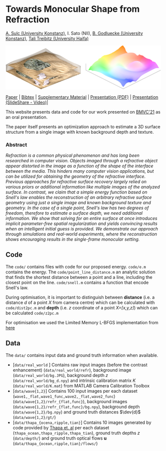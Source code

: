 

# Towards Monocular Shape from Refraction
[A. Sulc (University Konstanz)](https://sulcantonin.github.io), I. Sato (NII), [B. Godluecke (University Konstanz)](https://www.cvia.uni-konstanz.de/personen/prof-dr-bastian-goldluecke/), [Tali Treibitz (University Haifa)](https://www.viseaon.haifa.ac.il/)

![Teaser](https://raw.githubusercontent.com/sulcantonin/SfR-BMVC21/main/teaser.png)

[Paper](https://www.bmvc2021-virtualconference.com/assets/papers/0195.pdf) | [Bibtex](bibtex) | [Supplementary Material](https://www.bmvc2021-virtualconference.com/assets/supp/0195_supp.zip) | [Presentation (PDF)](https://github.com/sulcantonin/SfR-BMVC21/blob/main/0195pres.pdf) | [Presentation (SlideShare - Video)](https://recorder-v3.slideslive.com/?share=54408&s=6d056038-5ccc-4d7f-b14f-562c14aef4e5)|

This website presents data and code for our work presented on [BMVC'21](https://bmvc2021.com/ "BMVC") as an oral presentation. 

The paper itself presents an optimization approach to estimate a 3D surface structure from a single image with known background depth and texture. 

### Abstract
*Refraction is a common physical phenomenon and has long been researched in computer vision. Objects imaged through a refractive object appear distorted in the image as a function of the shape of the interface between the media. This hinders many computer vision applications, but can be utilized for obtaining the geometry of the refractive interface. Previous approaches for refractive surface recovery largely relied on various priors or additional information like multiple images of the analyzed surface. In contrast, we claim that a simple energy function based on Snell's law enables the reconstruction of an arbitrary refractive surface geometry using just a single image and known background texture and geometry. In the case of a single point, Snell's law has two degrees of freedom, therefore to estimate a surface depth, we need additional information. We show that solving for an entire surface at once introduces implicit parameter-free spatial regularization and yields convincing results when an intelligent initial guess is provided. We demonstrate our approach through simulations and real-world experiments, where the reconstruction shows encouraging results in the single-frame monocular setting.*
## Code
The `code/` contains files with code for our proposed energy. `code/e.m` contains the energy. The `code/point_line_distance.m` an analytic solution that finds the shortest distance between a point and a line, including the closest point on the line. `code/snell.m` contains a function that encode Snell's law. 

During optimisation, it is important to distinguish between **distance** (i.e. a distance *d* of a point *X* from camera centre) which can be calculated with `code/dist2pc.m` and **depth** (i.e. *z* coordinate of a point *X=[x,y,z]*) which can be calculated `code/z2pc.m`

For optimisation we used the Limited Memory L-BFGS implementation from [here](https://www.mathworks.com/matlabcentral/mlc-downloads/downloads/submissions/23245/versions/9/previews/fminlbfgs.m/index.html)
## Data
The `data/` contains input data and ground truth information when available. 

 - [`data/real_world` ] Contains raw input images (before the contrast enhancement) (`data/real_world/refr`), background image (`data/real_world/bg.JPG`), background depth $z$ (`data/real_world/bg_d.npy`) and intrinsic calibration matrix $K$ (`data/real_world/K.mat`) from MATLAB Camera Calibration Toolbox
 - [`data/wave{1,2}`] Contains 100 input images per each dataset (`wave1,_flat,wave1_func,wave2,_flat,wave2_func`)  (`data/wave{1,2}/refr_{flat,func}`), background images (`data/wave{1,2}/refr_{flat,func}/bg.npy`), background depth (`data/wave{1,2}/bg.npy`) and ground truth distances $\dev{d}$ (`data/wave{1,2}/gt/`)
 - [`data/thapa_{ocena,ripple,tian}`] Contains 10 images generated by code provided by [Thapa et. al](https://github.com/SimronThapa/FSRN-CVPR2020) per each dataset (`thapa_ocean,thapa_ripple,thapa_tian`), ground truth depths $z$ (`data/depth/`) and ground truth optical flows $\boldsymbol{u}$ (`data/thapa_{ocean,ripple,tian}/flows/`)

